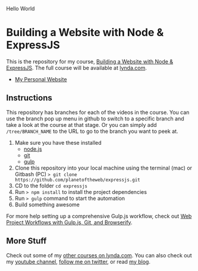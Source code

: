 Hello World
# Building a Website with Node & ExpressJS
This is the repository for my course, [Building a Website with Node & ExpressJS](). The full course will be available at [lynda.com](http://lynda.com).
- [My Personal Website](http://raybo.org)


## Instructions
This repository has branches for each of the videos in the course. You can use the branch pop up menu in github to switch to a specific branch and take a look at the course at that stage. Or you can simply add `/tree/BRANCH_NAME` to the URL to go to the branch you want to peek at.

1. Make sure you have these installed
	- [node.js](http://nodejs.org/)
	- [git](http://git-scm.com/)
	- [gulp](http://gulpjs.com/)
2. Clone this repository into your local machine using the terminal (mac) or Gitbash (PC) `> git clone https://github.com/planetoftheweb/expressjs.git`
3. CD to the folder `cd expressjs`
4. Run `> npm install` to install the project dependencies
5. Run `> gulp` command to start the automation
6. Build something awesome

For more help setting up a comprehensive Gulp.js workflow, check out [Web Project Workflows with Gulp.js, Git, and Browserify](http://www.lynda.com/Web-Web-Design-tutorials/Web-Project-Workflows-Gulpjs-Git-Browserify/154416-2.html).

## More Stuff
Check out some of my [other courses on lynda.com](http://lynda.com/rayvillalobos). You can also check out my [youtube channel](http://youtube.com/planetoftheweb), [follow me on twitter](http://twitter.com/planetoftheweb), or read [my blog](http://raybo.org).
